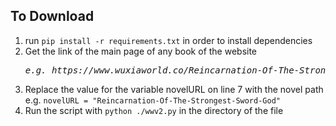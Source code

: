 <h2>To Download</h2>
<ol>
  <li>
    run <code>pip install -r requirements.txt</code> in order to install dependencies
  </li>
<li>Get the link of the main page of any book of the website <pre><i>e.g. https://www.wuxiaworld.co/Reincarnation-Of-The-Strongest-Sword-God/</i></pre></li>
<li>Replace the value for the variable novelURL on line 7 with the novel path <br>e.g. <code>novelURL = "Reincarnation-Of-The-Strongest-Sword-God"</code></li>
<li>Run the script with <code>python ./wwv2.py</code> in the directory of the file</li>
</ol>
